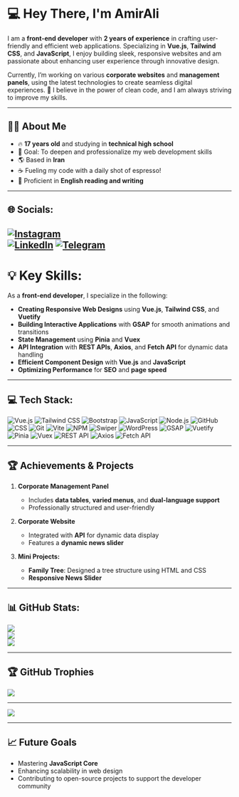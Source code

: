 # 💻 Hey There, I'm AmirAli

I am a **front-end developer** with **2 years of experience** in crafting user-friendly and efficient web applications. Specializing in **Vue.js**, **Tailwind CSS**, and **JavaScript**, I enjoy building sleek, responsive websites and am passionate about enhancing user experience through innovative design.

Currently, I’m working on various **corporate websites** and **management panels**, using the latest technologies to create seamless digital experiences. 🌟 I believe in the power of clean code, and I am always striving to improve my skills.

---

## 👨‍💻 About Me
- 🔥 **17 years old** and studying in **technical high school**  
- 🎯 Goal: To deepen and professionalize my web development skills  
- 🌎 Based in **Iran**  
- ☕ Fueling my code with a daily shot of espresso!  
- 📝 Proficient in **English reading and writing**  

---

## 🌐 Socials:
[![Instagram](https://img.shields.io/badge/Instagram-%23E4405F.svg?logo=Instagram&logoColor=white)](https://instagram.com/amirali_sayadian)  
[![LinkedIn](https://img.shields.io/badge/LinkedIn-%230077B5.svg?logo=linkedin&logoColor=white)](https://linkedin.com/in/amirali_sayadian)
[![Telegram](https://img.shields.io/badge/Telegram-%2300A3E0.svg?logo=telegram&logoColor=white)](https://t.me/AmirAli_Sayadian)
---

# 💡 Key Skills:
As a **front-end developer**, I specialize in the following:

- **Creating Responsive Web Designs** using **Vue.js**, **Tailwind CSS**, and **Vuetify**
- **Building Interactive Applications** with **GSAP** for smooth animations and transitions
- **State Management** using **Pinia** and **Vuex**
- **API Integration** with **REST APIs**, **Axios**, and **Fetch API** for dynamic data handling
- **Efficient Component Design** with **Vue.js** and **JavaScript**  
- **Optimizing Performance** for **SEO** and **page speed**

---

## 💻 Tech Stack:
![Vue.js](https://img.shields.io/badge/vue.js-%234FC08D.svg?style=flat&logo=vue.js&logoColor=white) 
![Tailwind CSS](https://img.shields.io/badge/tailwindcss-%2338B2AC.svg?style=flat&logo=tailwind-css&logoColor=white) 
![Bootstrap](https://img.shields.io/badge/bootstrap-%233E74B1.svg?style=flat&logo=bootstrap&logoColor=white) 
![JavaScript](https://img.shields.io/badge/javascript-%23F7DF1E.svg?style=flat&logo=javascript&logoColor=black) 
![Node.js](https://img.shields.io/badge/node.js-%23339933.svg?style=flat&logo=node.js&logoColor=white) 
![GitHub](https://img.shields.io/badge/github-%23121011.svg?style=flat&logo=github&logoColor=white) 
![CSS](https://img.shields.io/badge/css-%231572B6.svg?style=flat&logo=css3&logoColor=white) 
![Git](https://img.shields.io/badge/git-%23F05033.svg?style=flat&logo=git&logoColor=white)
![Vite](https://img.shields.io/badge/vite-%23191738.svg?style=flat&logo=vite&logoColor=white) 
![NPM](https://img.shields.io/badge/npm-%23CB3837.svg?style=flat&logo=npm&logoColor=white) 
![Swiper](https://img.shields.io/badge/swiper-%23323341.svg?style=flat&logo=swiper&logoColor=white) 
![WordPress](https://img.shields.io/badge/wordpress-%2341B3C2.svg?style=flat&logo=wordpress&logoColor=white) 
![GSAP](https://img.shields.io/badge/gsap-%2388D8B0.svg?style=flat&logo=gsap&logoColor=white) 
![Vuetify](https://img.shields.io/badge/vuetify-%23010045.svg?style=flat&logo=vuetify&logoColor=white) 
![Pinia](https://img.shields.io/badge/pinia-%23000000.svg?style=flat&logo=pinia&logoColor=white) 
![Vuex](https://img.shields.io/badge/vuex-%232B6CC4.svg?style=flat&logo=vuex&logoColor=white) 
![REST API](https://img.shields.io/badge/rest_api-%23276DC3.svg?style=flat&logo=rest-api&logoColor=white) 
![Axios](https://img.shields.io/badge/axios-%231C7BFF.svg?style=flat&logo=axios&logoColor=white) 
![Fetch API](https://img.shields.io/badge/fetch_api-%2316A34A.svg?style=flat&logo=fetch&logoColor=white)


---

## 🏆 Achievements & Projects  
1. **Corporate Management Panel**  
   - Includes **data tables**, **varied menus**, and **dual-language support**  
   - Professionally structured and user-friendly  

2. **Corporate Website**  
   - Integrated with **API** for dynamic data display  
   - Features a **dynamic news slider**  

3. **Mini Projects:**  
   - **Family Tree**: Designed a tree structure using HTML and CSS  
   - **Responsive News Slider**  

---

## 📊 GitHub Stats:
![](https://github-readme-stats.vercel.app/api?username=Amir3an&theme=ambient_gradient&hide_border=false&include_all_commits=true&count_private=true)<br/>
![](https://github-readme-streak-stats.herokuapp.com/?user=Amir3an&theme=ambient_gradient&hide_border=false)<br/>
![](https://github-readme-stats.vercel.app/api/top-langs/?username=Amir3an&theme=ambient_gradient&hide_border=false&include_all_commits=true&count_private=true&layout=compact)

---

## 🏆 GitHub Trophies
![](https://github-profile-trophy.vercel.app/?username=Amir3an&theme=cobalt&no-frame=false&no-bg=true&margin-w=4)

---

[![](https://visitcount.itsvg.in/api?id=Amir3an&icon=5&color=10)](https://visitcount.itsvg.in)

---

## 📈 Future Goals  
- Mastering **JavaScript Core**  
- Enhancing scalability in web design  
- Contributing to open-source projects to support the developer community

